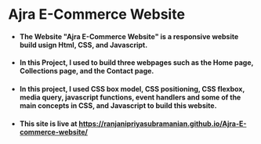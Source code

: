 # Ajra E-Commerce Website #
- #### The Website "Ajra E-Commerce Website" is a responsive website build usign Html, CSS, and Javascript.
- #### In this Project, I used to build three webpages such as the Home page, Collections page, and the Contact page.
- #### In this project, I used CSS box model, CSS positioning, CSS flexbox, media query, javascript functions, event handlers and some of the main concepts in CSS, and Javascript to build this website.
- #### This site is live at https://ranjanipriyasubramanian.github.io/Ajra-E-commerce-website/
